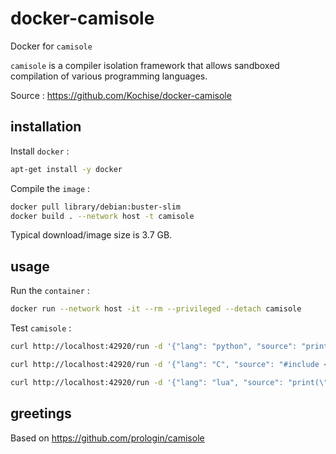 # docker-camisole
Docker for `camisole`

`camisole` is a compiler isolation framework that allows sandboxed compilation of various programming languages.

Source : https://github.com/Kochise/docker-camisole

## installation

Install `docker` :

```bash
apt-get install -y docker
```

Compile the `image` :

```bash
docker pull library/debian:buster-slim
docker build . --network host -t camisole
```

Typical download/image size is 3.7 GB.

## usage

Run the `container` :

```bash
docker run --network host -it --rm --privileged --detach camisole
```

Test `camisole` :

```bash
curl http://localhost:42920/run -d '{"lang": "python", "source": "print(42)"}'

curl http://localhost:42920/run -d '{"lang": "C", "source": "#include <stdio.h>\n int main() { printf(\"Hello World\"); return 0; }"}'

curl http://localhost:42920/run -d '{"lang": "lua", "source": "print(\"Hello World\")"}'
```

## greetings

Based on https://github.com/prologin/camisole<br>
